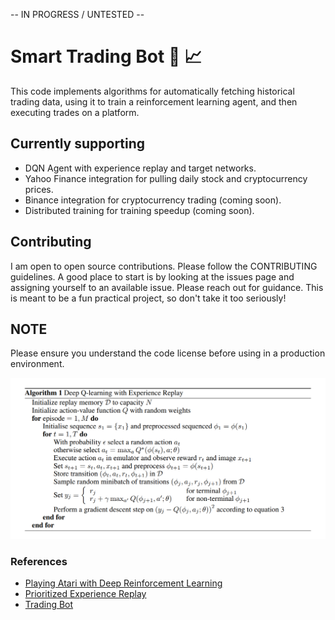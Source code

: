 -- IN PROGRESS / UNTESTED --

# Smart Trading Bot 🤖 📈
This code implements algorithms for automatically fetching historical trading data, using it to train a reinforcement
learning agent, and then executing trades on a platform.

## Currently supporting
 - DQN Agent with experience replay and target networks.
 - Yahoo Finance integration for pulling daily stock and cryptocurrency prices.
 - Binance integration for cryptocurrency trading (coming soon).
 - Distributed training for training speedup (coming soon).

## Contributing
I am open to open source contributions. Please follow the CONTRIBUTING guidelines.
A good place to start is by looking at the issues page and assigning yourself to an available issue.
Please reach out for guidance. This is meant to be a fun practical project, so don't take it too seriously!

## NOTE
Please ensure you understand the code license before using in a production environment.

<img src="DQN.png" alt="drawing" width="700"/>

### References
- [Playing Atari with Deep Reinforcement Learning](https://arxiv.org/abs/1312.5602)
- [Prioritized Experience Replay](https://arxiv.org/abs/1511.05952)
- [Trading Bot](https://github.com/pskrunner14/trading-bot)
